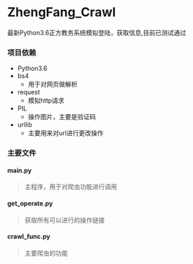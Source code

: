 # ZhengFang_Crawl
最新Python3.6正方教务系统模拟登陆，获取信息,目前已测试通过

### 项目依赖

- Python3.6
- bs4
  - 用于对网页做解析
- request
  - 模拟http请求
- PIL
  - 操作图片，主要是验证码
- urllib
  - 主要用来对url进行更改操作





### 主要文件  



#### main.py
> 主程序，用于对爬虫功能进行调用    




#### get_operate.py
> 获取所有可以进行的操作链接  




#### crawl_func.py
> 主要爬虫的功能  



  
